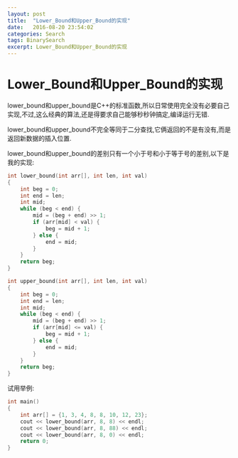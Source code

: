 ```yaml
---
layout: post
title:  "Lower_Bound和Upper_Bound的实现"
date:   2016-08-20 23:54:02
categories: Search
tags: BinarySearch
excerpt: Lower_Bound和Upper_Bound的实现
---
```


# Lower_Bound和Upper_Bound的实现

lower_bound和upper_bound是C++的标准函数,所以日常使用完全没有必要自己实现,不过,这么经典的算法,还是得要求自己能够秒秒钟搞定,编译运行无错.

lower_bound和upper_bound不完全等同于二分查找,它俩返回的不是有没有,而是返回新数据的插入位置.

lower_bound和upper_bound的差别只有一个小于号和小于等于号的差别,以下是我的实现:

```cpp
int lower_bound(int arr[], int len, int val)
{
    int beg = 0;
    int end = len;
    int mid;
    while (beg < end) {
        mid = (beg + end) >> 1;
        if (arr[mid] < val) {
            beg = mid + 1;
        } else {
            end = mid;
        }   
    }   
    return beg;
}
```

```cpp
int upper_bound(int arr[], int len, int val)
{
    int beg = 0;
    int end = len;
    int mid;
    while (beg < end) {
        mid = (beg + end) >> 1;
        if (arr[mid] <= val) {
            beg = mid + 1;
        } else {
            end = mid;
        }   
    }   
    return beg;
}
```

试用举例:

```cpp
int main()
{
    int arr[] = {1, 3, 4, 8, 8, 10, 12, 23};
    cout << lower_bound(arr, 8, 8) << endl;
    cout << lower_bound(arr, 8, 88) << endl;
    cout << lower_bound(arr, 8, 0) << endl;
    return 0;
}
```